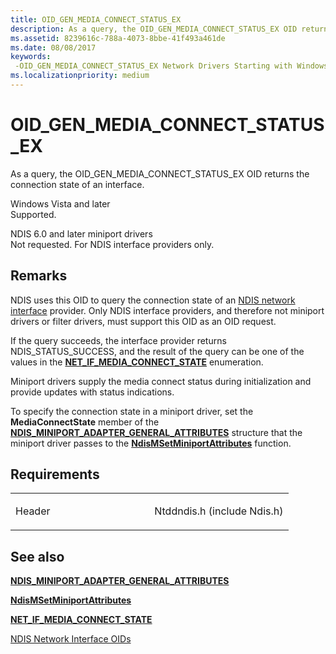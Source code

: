 ```yaml
---
title: OID_GEN_MEDIA_CONNECT_STATUS_EX
description: As a query, the OID_GEN_MEDIA_CONNECT_STATUS_EX OID returns the connection state of an interface. Windows Vista and laterSupported. NDIS 6.0 and later miniport driversNot requested. For NDIS interface providers only.
ms.assetid: 8239616c-788a-4073-8bbe-41f493a461de
ms.date: 08/08/2017
keywords: 
 -OID_GEN_MEDIA_CONNECT_STATUS_EX Network Drivers Starting with Windows Vista
ms.localizationpriority: medium
---
```


# OID\_GEN\_MEDIA\_CONNECT\_STATUS\_EX


As a query, the OID\_GEN\_MEDIA\_CONNECT\_STATUS\_EX OID returns the connection state of an interface.

<a href="" id="windows-vista-and-later"></a>Windows Vista and later  
Supported.

<a href="" id="ndis-6-0-and-later-miniport-drivers"></a>NDIS 6.0 and later miniport drivers  
Not requested. For NDIS interface providers only.

Remarks
-------

NDIS uses this OID to query the connection state of an [NDIS network interface](https://docs.microsoft.com/windows-hardware/drivers/network/ndis-network-interfaces2) provider. Only NDIS interface providers, and therefore not miniport drivers or filter drivers, must support this OID as an OID request.

If the query succeeds, the interface provider returns NDIS\_STATUS\_SUCCESS, and the result of the query can be one of the values in the [**NET\_IF\_MEDIA\_CONNECT\_STATE**](https://docs.microsoft.com/windows/desktop/api/ifdef/ne-ifdef-_net_if_media_connect_state) enumeration.

Miniport drivers supply the media connect status during initialization and provide updates with status indications.

To specify the connection state in a miniport driver, set the **MediaConnectState** member of the [**NDIS\_MINIPORT\_ADAPTER\_GENERAL\_ATTRIBUTES**](https://docs.microsoft.com/windows-hardware/drivers/ddi/ndis/ns-ndis-_ndis_miniport_adapter_general_attributes) structure that the miniport driver passes to the [**NdisMSetMiniportAttributes**](https://docs.microsoft.com/windows-hardware/drivers/ddi/ndis/nf-ndis-ndismsetminiportattributes) function.

Requirements
------------

<table>
<colgroup>
<col width="50%" />
<col width="50%" />
</colgroup>
<tbody>
<tr class="odd">
<td><p>Header</p></td>
<td>Ntddndis.h (include Ndis.h)</td>
</tr>
</tbody>
</table>

## See also


[**NDIS\_MINIPORT\_ADAPTER\_GENERAL\_ATTRIBUTES**](https://docs.microsoft.com/windows-hardware/drivers/ddi/ndis/ns-ndis-_ndis_miniport_adapter_general_attributes)

[**NdisMSetMiniportAttributes**](https://docs.microsoft.com/windows-hardware/drivers/ddi/ndis/nf-ndis-ndismsetminiportattributes)

[**NET\_IF\_MEDIA\_CONNECT\_STATE**](https://docs.microsoft.com/windows/desktop/api/ifdef/ne-ifdef-_net_if_media_connect_state)

[NDIS Network Interface OIDs](https://docs.microsoft.com/windows-hardware/drivers/network/ndis-network-interface-oids)

 

 





